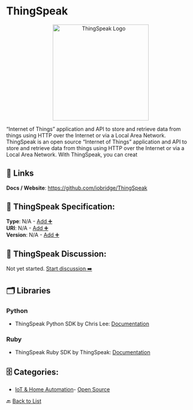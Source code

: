 # ThingSpeak
<p align="center">
    <img width="256" src="https://raw.githubusercontent.com/apis-list/apis-list/main/apis/thingspeak/logo_256x256.png" alt="ThingSpeak Logo"/>
</p>
“Internet of Things” application and API to store and retrieve data from things using HTTP over the Internet or via a Local Area Network. ThingSpeak is an open source “Internet of Things” application and API to store and retrieve data from things using HTTP over the Internet or via a Local Area Network. With ThingSpeak, you can creat

##  🔗 Links
**Docs / Website**: https://github.com/iobridge/ThingSpeak

## 🧬 ThingSpeak Specification:
**Type**: N/A - [Add ➕](https://github.com/apis-list/apis-list/edit/main/apis.yaml#19495)  
**URI**: N/A - [Add ➕](https://github.com/apis-list/apis-list/edit/main/apis.yaml#19495)  
**Version**: N/A - [Add ➕](https://github.com/apis-list/apis-list/edit/main/apis.yaml#19495)

## 💬 ThingSpeak Discussion:
Not yet started. [Start discussion ➡️](https://github.com/apis-list/apis-list/discussions/new)

## 🗂️ Libraries
### Python
- ThingSpeak Python SDK by Chris Lee: [Documentation](https://github.com/sirleech/thingspeak)
### Ruby
- ThingSpeak Ruby SDK by ThingSpeak: [Documentation](https://github.com/iobridge/thingspeak)


## 🗄️ Categories:
- [IoT & Home Automation](https://github.com/apis-list/apis-list#iot--home-automation-)- [Open Source](https://github.com/apis-list/apis-list#open-source-)

🔙  [Back to List](https://github.com/apis-list/apis-list)
